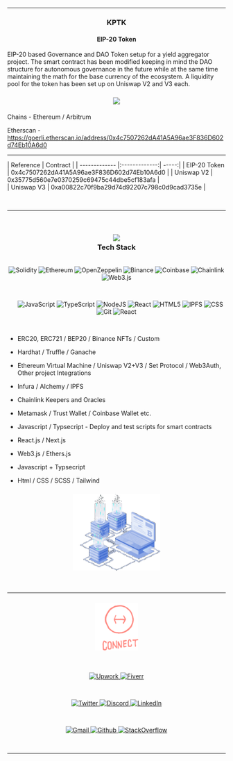 



---

### <p align="center"> KPTK</p>
#### <p align="center"> EIP-20 Token</p>


<p>

EIP-20 based Governance and DAO Token setup for a yield aggregator project. The smart contract has been modified keeping in mind the DAO structure for autonomous governance in the future while at the same time maintaining the math for the base currency of the ecosystem.
A liquidity pool for the token has been set up on Uniswap V2 and V3 each. 
</p>

<p align="center">


### <p align="center"><img src="https://github.com/7oSkaaa/7oSkaaa/blob/main/Images/Right_Side.gif?raw=true" width=40%>
</p>



Chains - Ethereum / Arbitrum


 Etherscan - https://goerli.etherscan.io/address/0x4c7507262dA41A5A96ae3F836D602d74Eb10A6d0 

---


| Reference        | Contract          | 
| ------------- |:-------------:| -----:|
| EIP-20 Token      | 0x4c7507262dA41A5A96ae3F836D602d74Eb10A6d0 | 
| Uniswap V2     | 0x35775d560e7e0370259c69475c44dbe5cf183afa     |  
| Uniswap V3 |  0xa00822c70f9ba29d74d92207c798c0d9cad3735e   |  

<br>


---
<br>


### <p align="center">  <img src = "https://github.com/7oSkaaa/7oSkaaa/blob/main/Images/Programming_Languages.gif?raw=true" width=10%><br> Tech Stack</p>


<p align="center"> 
  &emsp; 

<br>
 
 <a target="_blank"> 
    <img alt="Solidity" src="https://img.shields.io/badge/Solidity-363636.svg?style=for-the-badge&logo=Solidity&logoColor=white">
  </a> 
<a target="_blank"> 
    <img alt="Ethereum" src="https://img.shields.io/badge/Ethereum-3C3C3D.svg?style=for-the-badge&logo=Ethereum&logoColor=white">
  </a> 
<a target="_blank"> 
    <img alt="OpenZeppelin" src="https://img.shields.io/badge/OpenZeppelin-4E5EE4.svg?style=for-the-badge&logo=OpenZeppelin&logoColor=white">
  </a> 
<a target="_blank"> 
    <img alt="Binance" src="https://img.shields.io/badge/Binance-F0B90B.svg?style=for-the-badge&logo=Binance&logoColor=black"> 
  </a> 
 
  <a target="_blank"> 
    <img alt="Coinbase" src="https://img.shields.io/badge/Coinbase-0052FF.svg?style=for-the-badge&logo=Coinbase&logoColor=white"> 
  </a> 
   <a target="_blank"> 
    <img alt="Chainlink" src="https://img.shields.io/badge/Chainlink-375BD2.svg?style=for-the-badge&logo=Chainlink&logoColor=white"> 
  </a> 
  <a target="_blank"> 
    <img alt="Web3.js" src="https://img.shields.io/badge/Web3.js-F16822.svg?style=for-the-badge&logo=web3dotjs&logoColor=white"> 
  </a> 
  </p>

  <br>
  <p align="center"> 
  &emsp; 
  <a target="_blank"> 
    <img alt="JavaScript" src="https://img.shields.io/badge/TypeScript-3178C6.svg?style=for-the-badge&logo=TypeScript&logoColor=white"> 
  </a> 
  <a target="_blank"> 
    <img alt="TypeScript" src="https://img.shields.io/badge/JavaScript-F7DF1E.svg?style=for-the-badge&logo=JavaScript&logoColor=black"> 
  </a> 
  <a target="_blank"> 
    <img alt="NodeJS" src="https://img.shields.io/badge/Node.js-339933.svg?style=for-the-badge&logo=nodedotjs&logoColor=white"> 
  </a> 
  <a target="_blank"> 
    <img alt="React" src="https://img.shields.io/badge/React-61DAFB.svg?style=for-the-badge&logo=React&logoColor=black"> 
  </a> 
  <a target="_blank"> 
    <img alt="HTML5" src="https://img.shields.io/badge/HTML5-E34F26.svg?style=for-the-badge&logo=HTML5&logoColor=white"> 
  </a> 
  <a target="_blank"> 
    <img alt="IPFS" src="https://img.shields.io/badge/IPFS-65C2CB.svg?style=for-the-badge&logo=IPFS&logoColor=white"> 
  
  <a target="_blank"> 
    <img alt="CSS" src="https://img.shields.io/badge/CSS3-1572B6.svg?style=for-the-badge&logo=CSS3&logoColor=white"> 
  </a> 
  <a target="_blank"> 
    <img alt="Git" src="https://img.shields.io/badge/Git-F05032.svg?style=for-the-badge&logo=Git&logoColor=white"> 
  </a> 
  <a target="_blank"> 
    <img alt="React" src="https://img.shields.io/badge/React-61DAFB.svg?style=for-the-badge&logo=React&logoColor=black"> 
  </a> 
  
  </p>


<br> 
<p>

- ERC20, ERC721 / BEP20 / Binance NFTs / Custom
- Hardhat / Truffle / Ganache
- Ethereum Virtual Machine / Uniswap V2+V3 / Set Protocol / Web3Auth, Other project Integrations
- Infura / Alchemy / IPFS
- Chainlink Keepers and Oracles
- Metamask / Trust Wallet / Coinbase Wallet etc.
- Javascript / Typsecript - Deploy and test scripts for smart contracts

- React.js / Next.js
- Web3.js / Ethers.js
- Javascript + Typsecript
- Html / CSS / SCSS / Tailwind
</p>

### <p align="center"><img src="https://github.com/par-ash/par-ash/blob/main/Images/tech.gif?raw=true" width="40%"></p>
  

<br> 

---

### <p align="center"><img src="https://github.com/par-ash/par-ash/blob/main/Images/connect.gif?raw=true" width="20%"></p>


<br>
<p align="center">
	<a href="https://www.upwork.com/freelancers/~015727ee5418b784b4"><img img src="https://img.shields.io/badge/Upwork-6FDA44.svg?style=for-the-badge&logo=Upwork&logoColor=white" alt="Upwork"/>
  </a>
  <a href="https://www.fiverr.com/parikahlawat"><img img src="https://img.shields.io/badge/Fiverr-1DBF73.svg?style=for-the-badge&logo=Fiverr&logoColor=white" alt="Fiverr"/>
  </a>
 

</p>
<br>

  <p align="center">
	<a href=""><img img src="https://img.shields.io/badge/Twitter-1DA1F2.svg?style=for-the-badge&logo=Twitter&logoColor=white" alt="Twitter"/>
  </a>
  	<a href=""><img img src="https://img.shields.io/badge/Discord-5865F2.svg?style=for-the-badge&logo=Discord&logoColor=white" alt="Discord"/>
  </a>
  <a href=""><img img src="https://img.shields.io/badge/LinkedIn-0A66C2.svg?style=for-the-badge&logo=LinkedIn&logoColor=white" alt="LinkedIn"/>
  </a>
  </p>
<br>
  <p align="center">
  
  <a href="">
    <img img src="https://img.shields.io/badge/Gmail-EA4335.svg?style=for-the-badge&logo=Gmail&logoColor=white" alt="Gmail"/>
  </a>
  <a href=""><img img src="https://img.shields.io/badge/GitHub-181717.svg?style=for-the-badge&logo=GitHub&logoColor=white" alt="Github"/>
  </a>
  <a href=""><img img src="https://img.shields.io/badge/Stack%20Overflow-F58025.svg?style=for-the-badge&logo=Stack-Overflow&logoColor=white" alt="StackOverflow"/>
  </a>
 </p>
	


</br>

---
</br>
	

